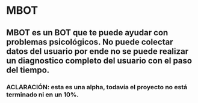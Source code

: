 # MBOT
## MBOT es un BOT que te puede ayudar con problemas psicológicos. No puede colectar datos del usuario por ende no se puede realizar un diagnostico completo del usuario con el paso del tiempo.
### ACLARACIÓN: esta es una alpha, todavía el proyecto no está terminado ni en un 10%.